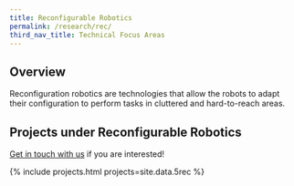 ```yaml
---
title: Reconfigurable Robotics
permalink: /research/rec/
third_nav_title: Technical Focus Areas
---
```

## Overview  
Reconfiguration robotics are technologies that allow the robots to adapt their configuration to perform tasks in cluttered and hard-to-reach areas.

## Projects under Reconfigurable Robotics

[Get in touch with us](/contact-us/) if you are interested!

{% include projects.html projects=site.data.5rec %}